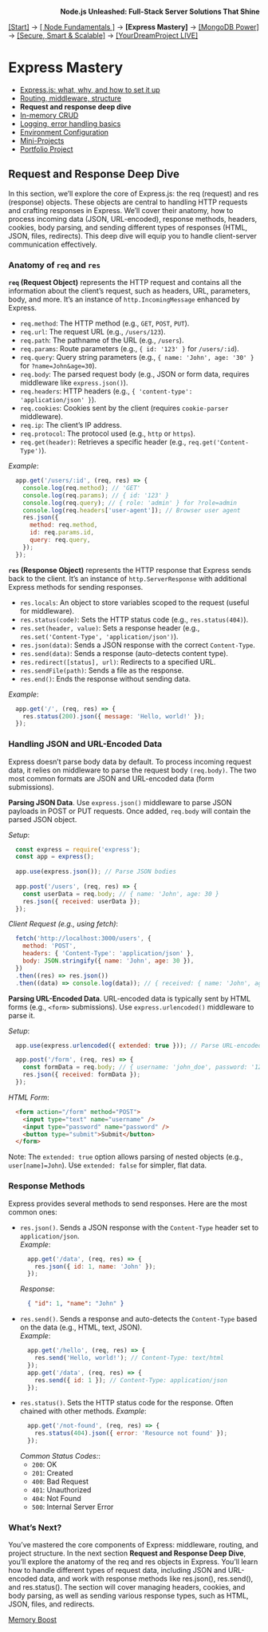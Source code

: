 **<p align="right">Node.js Unleashed: Full-Stack Server Solutions That Shine</p>**

[[Start]](../Introduction.md) → [[ Node Fundamentals ]](../chapter-01/1-1.md) → **[Express Mastery]** → [[MongoDB Power]](../chapter-03/3-1.md) → [[Secure, Smart & Scalable]](../chapter-04/4-1.md) → [[YourDreamProject LIVE]](../chapter-05/5-1.md)

# Express Mastery
* [Express.js: what, why, and how to set it up](2-1.md)
* [Routing, middleware, structure](2-2.md)
* **Request and response deep dive**
* [In-memory CRUD](2-4.md)
* [Logging, error handling basics](2-5.md)
* [Environment Configuration](2-6.md)
* [Mini-Projects](2-7.md)
* [Portfolio Project](2-8.md)

## Request and Response Deep Dive

In this section, we’ll explore the core of Express.js: the req (request) and res (response) objects. These objects are central to handling HTTP requests and crafting responses in Express. We’ll cover their anatomy, how to process incoming data (JSON, URL-encoded), response methods, headers, cookies, body parsing, and sending different types of responses (HTML, JSON, files, redirects). This deep dive will equip you to handle client-server communication effectively.

### Anatomy of `req` and `res`

**`req` (Request Object)** represents the HTTP request and contains all the information about the client’s request, such as headers, URL, parameters, body, and more. It’s an instance of `http.IncomingMessage` enhanced by Express.
- `req.method`: The HTTP method (e.g., `GET`, `POST`, `PUT`).
- `req.url`: The request URL (e.g., `/users/123`).
- `req.path`: The pathname of the URL (e.g., `/users`).
- `req.params`: Route parameters (e.g., `{ id: '123' }` for `/users/:id`).
- `req.query`: Query string parameters (e.g., `{ name: 'John', age: '30' }` for `?name=John&age=30`).
- `req.body`: The parsed request body (e.g., JSON or form data, requires middleware like `express.json()`).
- `req.headers`: HTTP headers (e.g., `{ 'content-type': 'application/json' }`).
- `req.cookies`: Cookies sent by the client (requires `cookie-parser` middleware).
- `req.ip`: The client’s IP address.
- `req.protocol`: The protocol used (e.g., `http` or `https`).
- `req.get(header)`: Retrieves a specific header (e.g., `req.get('Content-Type')`).<br />

*Example*:
```javascript
  app.get('/users/:id', (req, res) => {
    console.log(req.method); // 'GET'
    console.log(req.params); // { id: '123' }
    console.log(req.query); // { role: 'admin' } for ?role=admin
    console.log(req.headers['user-agent']); // Browser user agent
    res.json({
      method: req.method,
      id: req.params.id,
      query: req.query,
    });
  });
```

**`res` (Response Object)** represents the HTTP response that Express sends back to the client. It’s an instance of `http.ServerResponse` with additional Express methods for sending responses.
- `res.locals`: An object to store variables scoped to the request (useful for middleware).
- `res.status(code)`: Sets the HTTP status code (e.g., `res.status(404)`).
- `res.set(header, value)`: Sets a response header (e.g., `res.set('Content-Type', 'application/json')`).
- `res.json(data)`: Sends a JSON response with the correct `Content-Type`.
- `res.send(data)`: Sends a response (auto-detects content type).
- `res.redirect([status], url)`: Redirects to a specified URL.
- `res.sendFile(path)`: Sends a file as the response.
- `res.end()`: Ends the response without sending data.<br />

*Example*:
```javascript
  app.get('/', (req, res) => {
    res.status(200).json({ message: 'Hello, world!' });
  });
```

### Handling JSON and URL-Encoded Data

Express doesn’t parse body data by default. To process incoming request data, it relies on middleware to parse the request body `(req.body)`. The two most common formats are JSON and URL-encoded data (form submissions).

**Parsing JSON Data**. Use `express.json()` middleware to parse JSON payloads in POST or PUT requests. Once added, `req.body` will contain the parsed JSON object.

*Setup*:
```javascript
  const express = require('express');
  const app = express();
  
  app.use(express.json()); // Parse JSON bodies
  
  app.post('/users', (req, res) => {
    const userData = req.body; // { name: 'John', age: 30 }
    res.json({ received: userData });
  });
```
*Client Request (e.g., using fetch)*:
```javascript
  fetch('http://localhost:3000/users', {
    method: 'POST',
    headers: { 'Content-Type': 'application/json' },
    body: JSON.stringify({ name: 'John', age: 30 }),
  })
  .then((res) => res.json())
  .then((data) => console.log(data)); // { received: { name: 'John', age: 30 } }
```

**Parsing URL-Encoded Data**. URL-encoded data is typically sent by HTML forms (e.g., `<form>` submissions). Use `express.urlencoded()` middleware to parse it.

*Setup*:
```javascript
  app.use(express.urlencoded({ extended: true })); // Parse URL-encoded bodies

  app.post('/form', (req, res) => {
    const formData = req.body; // { username: 'john_doe', password: '123' }
    res.json({ received: formData });
  });
```
*HTML Form*:
```html
  <form action="/form" method="POST">
    <input type="text" name="username" />
    <input type="password" name="password" />
    <button type="submit">Submit</button>
  </form>
```
Note: The `extended: true` option allows parsing of nested objects (e.g., `user[name]=John`). Use `extended: false` for simpler, flat data.

### Response Methods

Express provides several methods to send responses. Here are the most common ones:
- `res.json()`. Sends a JSON response with the `Content-Type` header set to `application/json`.<br />
  *Example*:
  ```javascript
    app.get('/data', (req, res) => {
      res.json({ id: 1, name: 'John' });
    });
  ```
  *Response*:
  ```json
    { "id": 1, "name": "John" }
  ```
- `res.send()`. Sends a response and auto-detects the `Content-Type` based on the data (e.g., HTML, text, JSON).<br />
  *Example*:
  ```javascript
    app.get('/hello', (req, res) => {
      res.send('Hello, world!'); // Content-Type: text/html
    });
    app.get('/data', (req, res) => {
      res.send({ id: 1 }); // Content-Type: application/json
    });
  ```
- `res.status()`. Sets the HTTP status code for the response. Often chained with other methods.
  *Example*:
  ```javascript
    app.get('/not-found', (req, res) => {
      res.status(404).json({ error: 'Resource not found' });
    });
  ```
  *Common Status Codes:*:
  - `200`: OK
  - `201`: Created
  - `400`: Bad Request
  - `401`: Unauthorized
  - `404`: Not Found
  - `500`: Internal Server Error

  

### What’s Next?

You’ve mastered the core components of Express: middleware, routing, and project structure. In the next section **Request and Response Deep Dive**, you’ll explore the anatomy of the req and res objects in Express. You’ll learn how to handle different types of request data, including JSON and URL-encoded data, and work with response methods like res.json(), res.send(), and res.status(). The section will cover managing headers, cookies, and body parsing, as well as sending various response types, such as HTML, JSON, files, and redirects. 

[Memory Boost](2-3MB.md)

